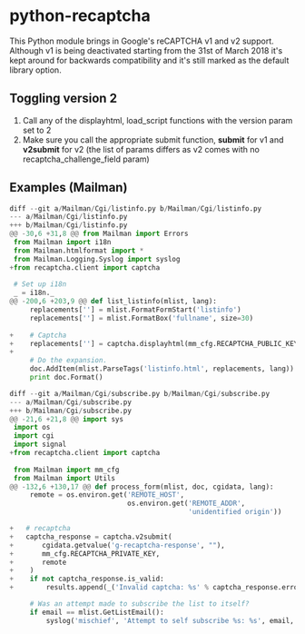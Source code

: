 # python-recaptcha
This Python module brings in Google's reCAPTCHA v1 and v2 support. Although
v1 is being deactivated starting from the 31st of March 2018 it's kept around
for backwards compatibility and it's still marked as the default library option.

## Toggling version 2
1. Call any of the displayhtml, load_script functions with the version param
   set to 2
2. Make sure you call the appropriate submit function, **submit** for v1 and
   **v2submit** for v2 (the list of params differs as v2 comes with no
   recaptcha_challenge_field param)

## Examples (Mailman)
```python
diff --git a/Mailman/Cgi/listinfo.py b/Mailman/Cgi/listinfo.py
--- a/Mailman/Cgi/listinfo.py
+++ b/Mailman/Cgi/listinfo.py
@@ -30,6 +31,8 @@ from Mailman import Errors
 from Mailman import i18n
 from Mailman.htmlformat import *
 from Mailman.Logging.Syslog import syslog
+from recaptcha.client import captcha
 
 # Set up i18n
 _ = i18n._
@@ -200,6 +203,9 @@ def list_listinfo(mlist, lang):
     replacements[''] = mlist.FormatFormStart('listinfo')
     replacements[''] = mlist.FormatBox('fullname', size=30)
 
+    # Captcha
+    replacements[''] = captcha.displayhtml(mm_cfg.RECAPTCHA_PUBLIC_KEY, use_ssl=True, version=2)
+
     # Do the expansion.
     doc.AddItem(mlist.ParseTags('listinfo.html', replacements, lang))
     print doc.Format()

diff --git a/Mailman/Cgi/subscribe.py b/Mailman/Cgi/subscribe.py
--- a/Mailman/Cgi/subscribe.py
+++ b/Mailman/Cgi/subscribe.py
@@ -21,6 +21,8 @@ import sys
 import os
 import cgi
 import signal
+from recaptcha.client import captcha
 
 from Mailman import mm_cfg
 from Mailman import Utils
@@ -132,6 +130,17 @@ def process_form(mlist, doc, cgidata, lang):
     remote = os.environ.get('REMOTE_HOST',
                             os.environ.get('REMOTE_ADDR',
                                            'unidentified origin'))

+   # recaptcha
+   captcha_response = captcha.v2submit(
+       cgidata.getvalue('g-recaptcha-response', ""),
+       mm_cfg.RECAPTCHA_PRIVATE_KEY,
+       remote
+    )
+    if not captcha_response.is_valid:
+        results.append(_('Invalid captcha: %s' % captcha_response.error_code))

     # Was an attempt made to subscribe the list to itself?
     if email == mlist.GetListEmail():
         syslog('mischief', 'Attempt to self subscribe %s: %s', email, remote)
```
